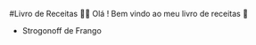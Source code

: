 #Livro de Receitas :man_cook: 
Olá ! Bem vindo ao meu livro de receitas :wave:
 * Strogonoff de Frango
